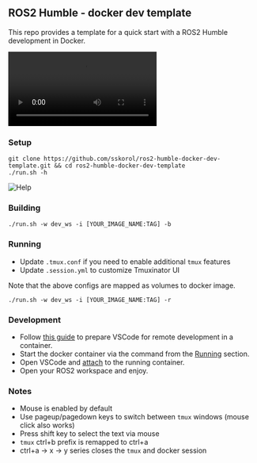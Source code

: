 ## ROS2 Humble - docker dev template

This repo provides a template for a quick start with a ROS2 Humble development in Docker.

<video src="https://user-images.githubusercontent.com/6638780/188269308-48c5b343-f268-408a-9d1a-435417dc9260.mp4"></video>

### Setup

```shell
git clone https://github.com/sskorol/ros2-humble-docker-dev-template.git && cd ros2-humble-docker-dev-template
./run.sh -h
```

![Help](https://user-images.githubusercontent.com/6638780/188268405-82f77eb3-1308-46ba-b6ba-1ef3f956f0af.png)

### Building

```shell
./run.sh -w dev_ws -i [YOUR_IMAGE_NAME:TAG] -b
```

### Running

- Update `.tmux.conf` if you need to enable additional `tmux` features
- Update `.session.yml` to customize Tmuxinator UI

Note that the above configs are mapped as volumes to docker image.

```shell
./run.sh -w dev_ws -i [YOUR_IMAGE_NAME:TAG] -r
```

### Development

- Follow [this guide](https://code.visualstudio.com/docs/remote/containers) to prepare VSCode for remote development in a container.
- Start the docker container via the command from the [Running](#running) section.
- Open VSCode and [attach](https://code.visualstudio.com/docs/remote/attach-container) to the running container.
- Open your ROS2 workspace and enjoy.

### Notes

- Mouse is enabled by default
- Use pageup/pagedown keys to switch between `tmux` windows (mouse click also works)
- Press shift key to select the text via mouse
- `tmux` ctrl+b prefix is remapped to ctrl+a
- ctrl+a -> x -> y series closes the `tmux` and docker session
